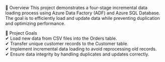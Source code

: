 📝 Overview
This project demonstrates a four-stage incremental data loading process using Azure Data Factory (ADF) and Azure SQL Database. The goal is to efficiently load and update data while preventing duplication and optimizing performance.

🎯 Project Goals<br>
✔ Load new data from CSV files into the Orders table.<br>
✔ Transfer unique customer records to the Customer table.<br>
✔ Implement incremental data loading to avoid reprocessing old records.<br>
✔ Ensure data integrity by handling duplicates and updates correctly.

